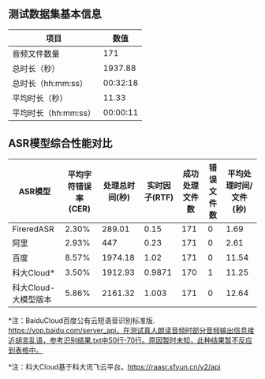 ## 测试数据集基本信息

| 项目 | 数值 |
| --- | --- |
| 音频文件数量 | 171 |
| 总时长（秒） | 1937.88 |
| 总时长（hh:mm:ss） | 00:32:18 |
| 平均时长（秒） | 11.33 |
| 平均时长（hh:mm:ss） | 00:00:11 |

## ASR模型综合性能对比

| ASR模型 | 平均字符错误率(CER) | 处理总时间(秒) | 实时因子(RTF) | 成功处理文件数 | 错误文件数 | 平均处理时间/文件(秒) |
| --- | --- | --- | --- | --- | --- | --- |
| FireredASR | 2.30% | 289.01 | 0.15 | 171 | 0 | 1.69 |
| 阿里 | 2.93% | 447 | 0.23 | 171 | 0 | 2.61 |
| 百度 | 8.57% | 1974.18 | 1.02 | 171 | 0 | 11.54 | 
| 科大Cloud* | 3.50% | 1912.93 | 0.9871 | 170 | 1 | 11.25 |
| 科大Cloud-大模型版本 | 5.86% | 2161.32 | 1.003 | 171 | 0 | 12.64 |

*注：BaiduCloud百度公有云短语音识别标准版. https://vop.baidu.com/server_api，在测试真人朗读音频时部分音频输出信息接近胡言乱语，参考识别结果.txt中50行-70行。原因暂时未知，此种结果暂不反应到表格中。

*注：科大Cloud基于科大讯飞云平台。https://raasr.xfyun.cn/v2/api
